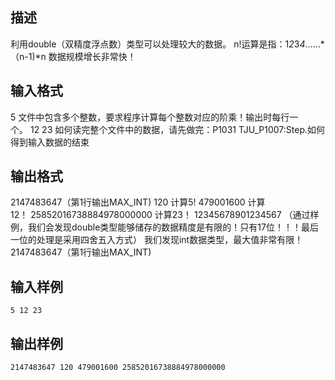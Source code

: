 ## 描述

利用double（双精度浮点数）类型可以处理较大的数据。 n!运算是指：1*2*3*4*……*（n-1)*n 数据规模增长非常快！

## 输入格式

5 文件中包含多个整数，要求程序计算每个整数对应的阶乘！输出时每行一个。 12 23 如何读完整个文件中的数据，请先做完：P1031 TJU_P1007:Step.如何得到输入数据的结束 

## 输出格式

2147483647（第1行输出MAX_INT) 120 计算5! 479001600 计算12！ 25852016738884978000000 计算23！ 12345678901234567 （通过样例，我们会发现double类型能够储存的数据精度是有限的！只有17位！！！最后一位的处理是采用四舍五入方式） 我们发现int数据类型，最大值非常有限！2147483647（第1行输出MAX_INT) 

## 输入样例

```plaintext
5 12 23 
```

## 输出样例

```plaintext
2147483647 120 479001600 25852016738884978000000 
```



 



 

